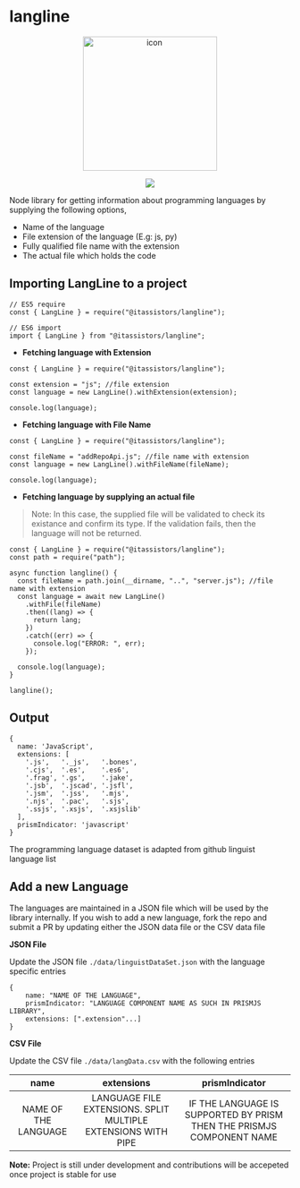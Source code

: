 # langline

<p align="center">
    <p align="center">
        <img width="240" alt="icon" src="https://user-images.githubusercontent.com/47709856/91642490-5eab0580-ea49-11ea-97ec-3bc64cc4a9a5.png">
    </p>
    <p align="center">
        <img src="https://github.com/neel1996/langline/workflows/langline%20primray%20pipeline/badge.svg" />
    </p>
</p>

Node library for getting information about programming languages by supplying the following options,

- Name of the language
- File extension of the language (E.g: js, py)
- Fully qualified file name with the extension
- The actual file which holds the code

## Importing LangLine to a project

```
// ES5 require
const { LangLine } = require("@itassistors/langline");

// ES6 import
import { LangLine } from "@itassistors/langline";
```

- **Fetching language with Extension**

```
const { LangLine } = require("@itassistors/langline");

const extension = "js"; //file extension
const language = new LangLine().withExtension(extension);

console.log(language);
```

- **Fetching language with File Name**

```
const { LangLine } = require("@itassistors/langline");

const fileName = "addRepoApi.js"; //file name with extension
const language = new LangLine().withFileName(fileName);

console.log(language);
```

- **Fetching language by supplying an actual file**

>Note: In this case, the supplied file will be validated to check its existance and confirm its type. If the validation fails, then the language will not be returned. 

```
const { LangLine } = require("@itassistors/langline");
const path = require("path");

async function langline() {
  const fileName = path.join(__dirname, "..", "server.js"); //file name with extension
  const language = await new LangLine()
    .withFile(fileName)
    .then((lang) => {
      return lang;
    })
    .catch((err) => {
      console.log("ERROR: ", err);
    });

  console.log(language);
}

langline();
```

## Output

```
{
  name: 'JavaScript',
  extensions: [
    '.js',   '._js',   '.bones',
    '.cjs',  '.es',    '.es6',
    '.frag', '.gs',    '.jake',
    '.jsb',  '.jscad', '.jsfl',
    '.jsm',  '.jss',   '.mjs',
    '.njs',  '.pac',   '.sjs',
    '.ssjs', '.xsjs',  '.xsjslib'
  ],
  prismIndicator: 'javascript'
}
```

The programming language dataset is adapted from github linguist language list

## Add a new Language

The languages are maintained in a JSON file which will be used by the library internally. If you wish to add a new language, fork the repo and submit a PR by updating either the JSON data file or the CSV data file

**JSON File**

Update the JSON file `./data/linguistDataSet.json` with the language specific entries 

```
{
    name: "NAME OF THE LANGUAGE",
    prismIndicator: "LANGUAGE COMPONENT NAME AS SUCH IN PRISMJS LIBRARY",
    extensions: [".extension"...]
}
```

**CSV File**

Update the CSV file `./data/langData.csv` with the following entries

| name | extensions | prismIndicator |
| :-: | :-: | :-: |
| NAME OF THE LANGUAGE | LANGUAGE FILE EXTENSIONS. SPLIT MULTIPLE EXTENSIONS WITH PIPE | IF THE LANGUAGE IS SUPPORTED BY PRISM THEN THE PRISMJS COMPONENT NAME | 

**Note:** Project is still under development and contributions will be accepeted once project is stable for use
